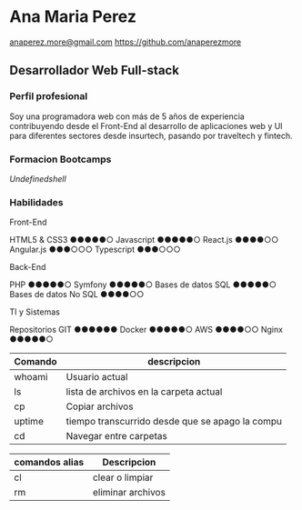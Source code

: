 # Ana Maria Perez
 anaperez.more@gmail.com
 https://github.com/anaperezmore
 
## Desarrollador Web Full-stack
### Perfil profesional
Soy una programadora web con más de 5 años de experiencia contribuyendo desde el Front-End al desarrollo de aplicaciones web y UI para diferentes sectores desde insurtech, pasando por traveltech y fintech.

### Formacion Bootcamps
*Undefinedshell* 

### Habilidades
Front-End

HTML5 & CSS3 ●●●●●○
Javascript ●●●●●○
React.js ●●●●○○
Angular.js ●●●○○○
Typescript ●●●○○○

Back-End

PHP ●●●●●○
Symfony ●●●●●○
Bases de datos SQL ●●●●●○
Bases de datos No SQL ●●●●○○

TI y Sistemas

Repositorios GIT ●●●●●●
Docker ●●●●●○
AWS ●●●●○○
Nginx ●●●●●○

| Comando   | descripcion  |
|-----------|---------------|
| whoami    | Usuario actual |
| ls        | lista de archivos en la carpeta actual |
|  cp       | Copiar archivos  |
| uptime    | tiempo transcurrido desde que se apago la compu  |
|  cd       | Navegar entre carpetas    |

| comandos alias  | Descripcion   |
|-----------------|---------------|
|       cl        | clear o limpiar |
|      rm         | eliminar archivos |
